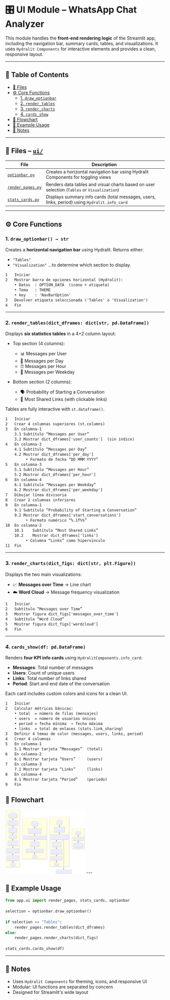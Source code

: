 # 🎛 UI Module – WhatsApp Chat Analyzer

This module handles the **front-end rendering logic** of the Streamlit app, including the navigation bar, summary cards, tables, and visualizations. It uses `Hydralit Components` for interactive elements and provides a clean, responsive layout.

---

## 📖 Table of Contents

- [📂 Files](#-files--ui)
- [⚙️ Core Functions](#️-core-functions)
  - [1. `draw_optionbar`](#1-draw_optionbar--str)
  - [2. `render_tables`](#2-render_tablesdict_dframes-dictstr-pddataframe)
  - [3. `render_charts`](#3-render_chartsdict_figs-dictstr-pltfigure)
  - [4. `cards_show`](#4-cards_showdf-pddataframe)
- [🧠 Flowchart](#-flowchart)
- [🧪 Example Usage](#-example-usage)
- [🎨 Notes](#-notes)

---

## 📂 Files – [`ui/`](app/ui/)

| File                                        | Description                                                                                   |
| ------------------------------------------- | --------------------------------------------------------------------------------------------- |
| [`optionbar.py`](app/ui/optionbar.py)       | Creates a horizontal navigation bar using Hydralit Components for toggling views              |
| [`render_pages.py`](app/ui/render_pages.py) | Renders data tables and visual charts based on user selection (`Tables` or `Visualization`)   |
| [`stats_cards.py`](app/ui/stats_cards.py)   | Displays summary info cards (total messages, users, links, period) using `Hydralit.info_card` |

---

## ⚙️ Core Functions

### 1. `draw_optionbar() → str`

Creates a **horizontal navigation bar** using Hydralit.
Returns either:

* `"Tables"`
* `"Visualization"`
  ...to determine which section to display.
```
1	Iniciar
2	Mostrar barra de opciones horizontal (Hydralit):
    • Datos  : OPTION_DATA  (icono + etiqueta)
    • Tema   : THEME
    • key    : 'NavBarOption'
3	Devolver etiqueta seleccionada ('Tables' o 'Visualization')
4	Fin
```
---

### 2. `render_tables(dict_dframes: dict[str, pd.DataFrame])`

Displays **six statistics tables** in a 4+2 column layout:

* Top section (4 columns):

  * 📊 Messages per User
  * 📅 Messages per Day
  * ⏰ Messages per Hour
  * 📆 Messages per Weekday

* Bottom section (2 columns):

  * 🗣️ Probability of Starting a Conversation
  * 🔗 Most Shared Links (with clickable links)

Tables are fully interactive with `st.dataframe()`.
```
1	Iniciar
2	Crear 4 columnas superiores (st.columns)
3	En columna-1
    3.1	Subtítulo “Messages per User”
    3.2	Mostrar dict_dframes['user_counts']  (sin índice)
4	En columna-2
    4.1	Subtítulo “Messages per Day”
    4.2	Mostrar dict_dframes['per_day']
         • Formato de fecha “DD MMM YYYY”
5	En columna-3
    5.1	Subtítulo “Messages per Hour”
    5.2	Mostrar dict_dframes['per_hour']
6	En columna-4
    6.1	Subtítulo “Messages per Weekday”
    6.2	Mostrar dict_dframes['per_weekday']
7	Dibujar línea divisoria
8	Crear 2 columnas inferiores
9	En columna-1
    9.1	Subtítulo “Probability of Starting a Conversation”
    9.2	Mostrar dict_dframes['start_conversations']
         • Formato numérico “%.1f%%”
10	En columna-2
    10.1	Subtítulo “Most Shared Links”
    10.2	Mostrar dict_dframes['links']
         • Columna “Links” como hipervínculo
11	Fin
```

---

### 3. `render_charts(dict_figs: dict[str, plt.Figure])`

Displays the two main visualizations:

* 📈 **Messages over Time** → Line chart
* ☁️ **Word Cloud** → Message frequency visualization
```
1	Iniciar
2	Subtítulo “Messages over Time”
3	Mostrar figura dict_figs['messages_over_time']
4	Subtítulo “Word Cloud”
5	Mostrar figura dict_figs['wordcloud']
6	Fin
```
---

### 4. `cards_show(df: pd.DataFrame)`

Renders **four KPI info cards** using `HydralitComponents.info_card`:

* **Messages**: Total number of messages
* **Users**: Count of unique users
* **Links**: Total number of links shared
* **Period**: Start and end date of the conversation

Each card includes custom colors and icons for a clean UI.
```
1	Iniciar
2	Calcular métricas básicas:
    • total  = número de filas (mensajes)
    • users  = número de usuarios únicos
    • period = fecha mínima  → fecha máxima
    • links  = total de enlaces (stats.link_sharing)
3	Definir 4 temas de color (messages, users, links, period)
4	Crear 4 columnas
5	En columna-1
    5.1	Mostrar tarjeta “Messages”  (total)
6	En columna-2
    6.1	Mostrar tarjeta “Users”     (users)
7	En columna-3
    7.1	Mostrar tarjeta “Links”     (links)
8	En columna-4
    8.1	Mostrar tarjeta “Period”    (periodo)
9	Fin
```
## 🧠 Flowchart
<img src="../../docs/ui.svg" alt="Main Flowchart" style="max-width:50%; height:auto;">
---

## 🧪 Example Usage

```python
from app.ui import render_pages, stats_cards, optionbar

selection = optionbar.draw_optionbar()

if selection == "Tables":
    render_pages.render_tables(dict_dframes)
else:
    render_pages.render_charts(dict_figs)

stats_cards.cards_show(df)
```

---

## 🎨 Notes

* Uses `Hydralit Components` for theming, icons, and responsive UI
* Modular: UI functions are separated by concern
* Designed for Streamlit's wide layout
